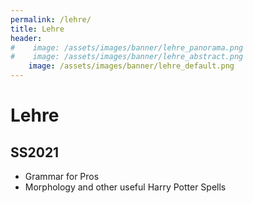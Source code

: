 ```yaml
---
permalink: /lehre/
title: Lehre    
header:
#    image: /assets/images/banner/lehre_panorama.png
#    image: /assets/images/banner/lehre_abstract.png
    image: /assets/images/banner/lehre_default.png
---
```


# Lehre
## SS2021
* Grammar for Pros
* Morphology and other useful Harry Potter Spells